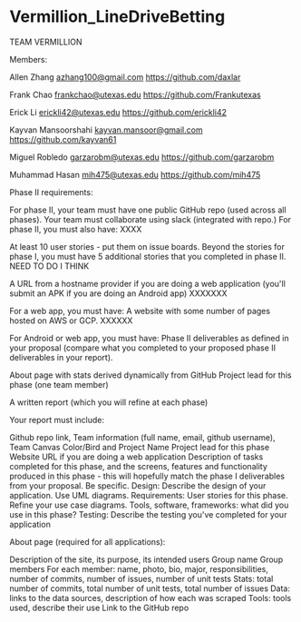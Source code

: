 # Vermillion_LineDriveBetting


TEAM VERMILLION



Members:

Allen Zhang	         azhang100@gmail.com		     https://github.com/daxlar

Frank Chao		         frankchao@utexas.edu	             https://github.com/Frankutexas 

Erick Li		         erickli42@utexas.edu	             https://github.com/erickli42

Kayvan Mansoorshahi    kayvan.mansoor@gmail.com                 https://github.com/kayvan61

Miguel Robledo	         garzarobm@utexas.edu		     https://github.com/garzarobm

Muhammad Hasan	         mih475@utexas.edu		     https://github.com/mih475



Phase II requirements:


For phase II, your team must have one public GitHub repo (used across all phases). Your team must collaborate using slack (integrated with repo.) For phase II, you must also have: XXXX

At least 10 user stories - put them on issue boards. Beyond the stories for phase I, you must have 5 additional stories that you completed in phase II. NEED TO DO I THINK

A URL from a hostname provider if you are doing a web application (you'll submit an APK if you are doing an Android app) XXXXXXX

For a web app, you must have:
A website with some number of pages hosted on AWS or GCP. XXXXXX

For Android or web app, you must have:
Phase II deliverables as defined in your proposal (compare what you completed to your proposed phase II deliverables in your report).

About page with stats derived dynamically from GitHub
Project lead for this phase (one team member)

A written report (which you will refine at each phase)

 

Your report must include:

Github repo link, Team information (full name, email, github username), Team Canvas Color/Bird and Project Name
Project lead for this phase
Website URL if you are doing a web application
Description of tasks completed for this phase, and the screens, features and functionality produced in this phase - this will hopefully match the phase I deliverables from your proposal. Be specific. 
Design: Describe the design of your application. Use UML diagrams. 
Requirements: User stories for this phase. Refine your use case diagrams.
Tools, software, frameworks: what did you use in this phase?
Testing: Describe the testing you've completed for your application

About page (required for all applications):

Description of the site, its purpose, its intended users
Group name
Group members
For each member: name, photo, bio, major, responsibilities, number of commits, number of issues, number of unit tests
Stats: total number of commits, total number of unit tests, total number of issues
Data: links to the data sources, description of how each was scraped
Tools: tools used, describe their use
Link to the GitHub repo

